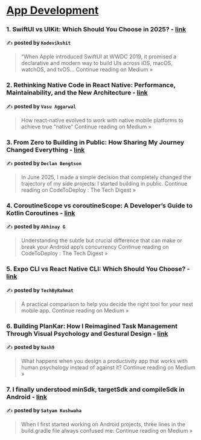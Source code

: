 
<h1><a href=https://medium.com/tag/mobile-app-development/recommended target="_blank" rel="noopener noreferrer">App Development</a></h1>
<h3>1. SwiftUI vs UIKit: Which Should You Choose in 2025? - <a href="https://medium.com/@kodevikshit2000/swiftui-vs-uikit-which-should-you-choose-in-2025-4b4465c35668?source=rss------mobile_app_development-5" target="_blank" rel="noopener noreferrer">link</a></h3>

✍️ **posted by `Kodevikshit`**

<blockquote>“When Apple introduced SwiftUI at WWDC 2019, it promised a declarative and modern way to build UIs across iOS, macOS, watchOS, and tvOS…
Continue reading on Medium »</blockquote>

<h3>2. Rethinking Native Code in React Native: Performance, Maintainability, and the New Architecture - <a href="https://medium.com/@vasu2001/rethinking-native-code-in-react-native-performance-maintainability-and-the-new-architecture-c42c6f68bc91?source=rss------mobile_app_development-5" target="_blank" rel="noopener noreferrer">link</a></h3>

✍️ **posted by `Vasu Aggarwal`**

<blockquote>How react-native evolved to work with native mobile platforms to achieve true “native”
Continue reading on Medium »</blockquote>

<h3>3. From Zero to Building in Public: How Sharing My Journey Changed Everything - <a href="https://medium.com/codetodeploy/from-zero-to-building-in-public-how-sharing-my-journey-changed-everything-f93166f0ee23?source=rss------mobile_app_development-5" target="_blank" rel="noopener noreferrer">link</a></h3>

✍️ **posted by `Declan Bengtson`**

<blockquote>In June 2025, I made a simple decision that completely changed the trajectory of my side projects: I started building in public.
Continue reading on CodeToDeploy : The Tech Digest »</blockquote>

<h3>4. CoroutineScope vs coroutineScope: A Developer’s Guide to Kotlin Coroutines - <a href="https://medium.com/codetodeploy/coroutinescope-vs-coroutinescope-a-developers-guide-to-kotlin-coroutines-45f24e9f76a6?source=rss------mobile_app_development-5" target="_blank" rel="noopener noreferrer">link</a></h3>

✍️ **posted by `Abhinay G`**

<blockquote>Understanding the subtle but crucial difference that can make or break your Android app’s concurrency
Continue reading on CodeToDeploy : The Tech Digest »</blockquote>

<h3>5. Expo CLI vs React Native CLI: Which Should You Choose? - <a href="https://medium.com/@baheer224/expo-cli-vs-react-native-cli-which-should-you-choose-ed7ce1f32536?source=rss------mobile_app_development-5" target="_blank" rel="noopener noreferrer">link</a></h3>

✍️ **posted by `TechByRahmat`**

<blockquote>A practical comparison to help you decide the right tool for your next mobile app.
Continue reading on Medium »</blockquote>

<h3>6. Building PlanKar: How I Reimagined Task Management Through Visual Psychology and Gestural Design - <a href="https://medium.com/@n9apps/building-plankar-how-i-reimagined-task-management-through-visual-psychology-and-gestural-design-3673ed0684cd?source=rss------mobile_app_development-5" target="_blank" rel="noopener noreferrer">link</a></h3>

✍️ **posted by `Nash9`**

<blockquote>What happens when you design a productivity app that works with human psychology instead of against it?
Continue reading on Medium »</blockquote>

<h3>7. I finally understood minSdk, targetSdk and compileSdk in Android - <a href="https://medium.com/@satyamkushwaha876/i-finally-understood-minsdk-targetsdk-and-compilesdk-in-android-1fc090bb1fc5?source=rss------mobile_app_development-5" target="_blank" rel="noopener noreferrer">link</a></h3>

✍️ **posted by `Satyam Kushwaha`**

<blockquote>When I first started working on Android projects, three lines in the build.gradle file always confused me:
Continue reading on Medium »</blockquote>

